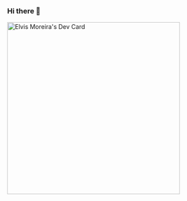 ### Hi there 👋

<a href="https://app.daily.dev/elvisnm"><img src="https://api.daily.dev/devcards/f0eb1d0a81634ff3badbd5420ca2056b.png?r=2r3" width="400" alt="Elvis Moreira's Dev Card"/></a>

<!--
**elvisnm/elvisnm** is a ✨ _special_ ✨ repository because its `README.md` (this file) appears on your GitHub profile.

Here are some ideas to get you started:

- 🔭 I’m currently working on ...
- 🌱 I’m currently learning ...
- 👯 I’m looking to collaborate on ...
- 🤔 I’m looking for help with ...
- 💬 Ask me about ...
- 📫 How to reach me: ...
- 😄 Pronouns: ...
- ⚡ Fun fact: ...
-->
